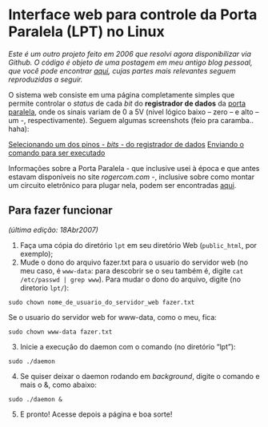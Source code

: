 # Interface web para controle da Porta Paralela (LPT) no Linux

*Este é um outro projeto feito em 2006 que resolvi agora disponibilizar via Github. O código é objeto de uma postagem em meu antigo blog pessoal, que você pode encontrar [aqui](https://jetervaz.wordpress.com/2014/10/04/interface-web-para-controle-da-porta-paralela-linux/), cujas partes mais relevantes seguem reproduzidas a seguir.*

O sistema web consiste em uma página completamente simples que permite controlar o *status* de cada *bit* do **registrador de dados** da [porta paralela](http://arquivo.ufv.br/dea/ambiagro/arquivos/ParallelPort/PortaParalela/), onde os sinais variam de 0 a 5V (nivel lógico baixo – zero – e alto – um -, respectivamente). Seguem algumas screenshots (feio pra caramba.. haha):

[Selecionando um dos pinos - *bits* - do registrador de dados](https://jetervaz.files.wordpress.com/2014/10/lpt1.png)
[Enviando o comando para ser executado](https://jetervaz.files.wordpress.com/2014/10/lpt2.png)

Informações sobre a Porta Paralela - que inclusive usei à época e que antes estavam disponíveis no site *rogercom.com* -, inclusive sobre como montar um circuito eletrônico para plugar nela, podem ser encontradas [aqui](http://arquivo.ufv.br/dea/ambiagro/arquivos/ParallelPort/PortaParalela/).

## Para fazer funcionar
*(última edição: 18Abr2007)*

1. Faça uma cópia do diretório `lpt` em seu diretório Web (`public_html`, por exemplo);
2. Mude o dono do arquivo fazer.txt para o usuario do servidor web (no meu caso, é `www-data`: para descobrir se o seu também é, digite `cat /etc/passwd | grep www`).
Para mudar o dono do arquivo, digite (no diretorio `lpt/`):
```
sudo chown nome_de_usuario_do_servidor_web fazer.txt
```
Se o usuario do servidor web for www-data, como o meu, fica:
```
sudo chown www-data fazer.txt
```
3. Inicie a execução do daemon com o comando (no diretório “lpt”):
```
sudo ./daemon
```
4. Se quiser deixar o daemon rodando em *background*, digite o comando e mais o
&, como abaixo:
```
sudo ./daemon &
```
5. E pronto! Acesse depois a página e boa sorte!
